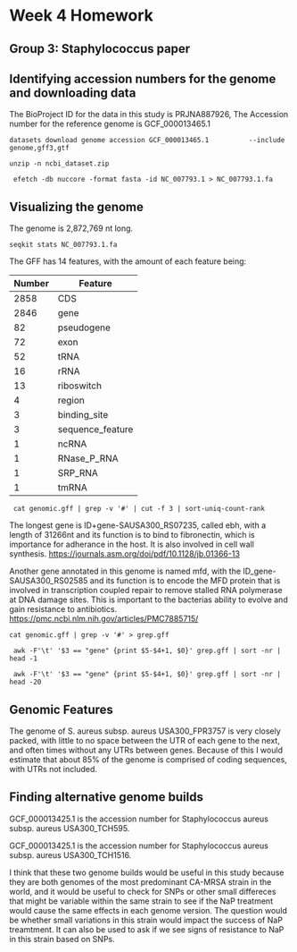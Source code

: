  # Week 4 Homework

 ## Group 3: Staphylococcus paper

 ## Identifying accession numbers for the genome and downloading data

 The BioProject ID for the data in this study is PRJNA887926, The Accession number for the reference genome is GCF_000013465.1

    datasets download genome accession GCF_000013465.1          --include genome,gff3,gtf

    unzip -n ncbi_dataset.zip

     efetch -db nuccore -format fasta -id NC_007793.1 > NC_007793.1.fa

 ## Visualizing the genome 

The genome is 2,872,769 nt long.

    seqkit stats NC_007793.1.fa

The GFF has 14 features, with the amount of each feature being:

| Number | Feature          |
|--------|------------------|
| 2858   | CDS              |
| 2846   | gene             |
| 82     | pseudogene       |
| 72     | exon             |
| 52     | tRNA             |
| 16     | rRNA             |
| 13     | riboswitch       |
| 4      | region           |
| 3      | binding_site     |
| 3      | sequence_feature |
| 1      | ncRNA            |
| 1      | RNase_P_RNA      |
| 1      | SRP_RNA          |
| 1      | tmRNA            |



     cat genomic.gff | grep -v '#' | cut -f 3 | sort-uniq-count-rank

The longest gene is ID+gene-SAUSA300_RS07235, called ebh, with a length of 31266nt and its function is to bind to fibronectin, which is importance for adherance in the host. It is also involved in cell wall synthesis. https://journals.asm.org/doi/pdf/10.1128/jb.01366-13


Another gene annotated in this genome is named mfd, with the ID_gene-SAUSA300_RS02585 and its function is to encode the MFD protein that is involved in transcription coupled repair to remove stalled RNA polymerase at DNA damage sites. This is important to the bacterias ability to evolve and gain resistance to antibiotics. https://pmc.ncbi.nlm.nih.gov/articles/PMC7885715/

    cat genomic.gff | grep -v '#' > grep.gff

     awk -F'\t' '$3 == "gene" {print $5-$4+1, $0}' grep.gff | sort -nr | head -1

     awk -F'\t' '$3 == "gene" {print $5-$4+1, $0}' grep.gff | sort -nr | head -20
     
## Genomic Features

The genome of S. aureus subsp. aureus USA300_FPR3757 is very closely packed, with little to no space between the UTR of each gene to the next, and often times without any UTRs between genes. Because of this I would estimate that about 85% of the genome is comprised of coding sequences, with UTRs not included.

## Finding alternative genome builds

GCF_000013425.1 is the accession number for Staphylococcus aureus subsp. aureus USA300_TCH595.

GCF_000013425.1 is the accession number for Staphylococcus aureus subsp. aureus USA300_TCH1516.

I think that these two genome builds would be useful in this study because they are both genomes of the most predominant CA-MRSA strain in the world, and it would be useful to check for SNPs or other small differeces that might be variable within the same strain to see if the NaP treatment would cause the same effects in each genome version. The question would be whether small variations in this strain would impact the success of NaP treamtment. It can also be used to ask if we see signs of resistance to NaP in this strain based on SNPs.
